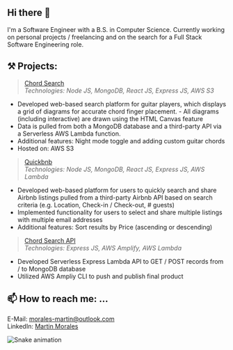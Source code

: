 ## Hi there 👋

I'm a Software Engineer with a B.S. in Computer Science. Currently working on personal projects / freelancing and on the search for a Full Stack Software Engineering role.

## ⚒️ Projects:
>[Chord Search](https://github.com/morales-martin/Chord-Search)
<br />*Technologies: Node JS, MongoDB, React JS, Express JS, AWS S3*
- Developed web-based search platform for guitar players, which displays a grid of diagrams for accurate chord finger placement. - All diagrams (including interactive) are drawn using the HTML Canvas feature
- Data is pulled from both a MongoDB database and a third-party API via a Serverless AWS Lambda function.
- Additional features: Night mode toggle and adding custom guitar chords
- Hosted on: AWS S3


>[Quickbnb](https://github.com/morales-martin/Simple-Airbnb-Search)
<br />*Technologies: Node JS, MongoDB, React JS, Express JS, AWS Lambda*
- Developed web-based platform for users to quickly search and share Airbnb listings pulled from a third-party Airbnb API based on search criteria (e.g. Location, Check-in / Check-out, # guests)
- Implemented functionality for users to select and share multiple listings with multiple email addresses
- Additional features: Sort results by Price (ascending or descending)

>[Chord Search API](https://github.com/morales-martin/chord-search-api)
<br />*Technologies: Express JS, AWS Amplify, AWS Lambda*
- Developed Serverless Express Lambda API to GET / POST records from / to MongoDB database
- Utilized AWS Ampliy CLI to push and publish final product


## 📫 How to reach me: ...

E-Mail: [morales-martin@outlook.com](mailto:morales-martin@outlook.com)<br />
LinkedIn: [Martin Morales](https://www.linkedin.com/in/morales-martin24/)

![Snake animation](https://github.com/morales-martin/morales-martin/blob/output/github-contribution-grid-snake.svg)

<!--
**morales-martin/morales-martin** is a ✨ _special_ ✨ repository because its `README.md` (this file) appears on your GitHub profile.

Here are some ideas to get you started:

- 🔭 I’m currently working on ...
- 🌱 I’m currently learning ...
- 👯 I’m looking to collaborate on ...
- 🤔 I’m looking for help with ...
- 💬 Ask me about ...
- 📫 How to reach me: ...
- 😄 Pronouns: ...
- ⚡ Fun fact: ...
-->
